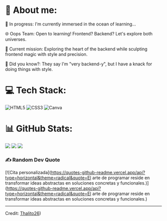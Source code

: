 # 💫 About me:
🚀 In progress: I'm currently immersed in the ocean of learning...<br>

🌐 Oops Team: Open to learning! Frontend? Backend? Let's explore both universes.<br>

📘 Current mission: Exploring the heart of the backend while sculpting frontend magic with style and precision.<br>

🌟 Did you know?: They say I'm "very backend-y", but I have a knack for doing things with style.



# 💻 Tech Stack:
![HTML5](https://img.shields.io/badge/html5-%23E34F26.svg?style=for-the-badge&logo=html5&logoColor=white) 
![CSS3](https://img.shields.io/badge/react-%2320232a.svg?style=for-the-badge&logo=react&logoColor=%2361DAFB) 
![Canva](https://img.shields.io/badge/Canva-%2300C4CC.svg?style=for-the-badge&logo=Canva&logoColor=white) 

# 📊 GitHub Stats:
![](https://github-readme-stats.vercel.app/api?username=thalito26&theme=dark&hide_border=false&include_all_commits=false&count_private=false)
![](https://github-readme-streak-stats.herokuapp.com/?user=thalito26&theme=dark&hide_border=false)
![](https://github-readme-stats.vercel.app/api/top-langs/?username=thalito26&theme=dark&hide_border=false&include_all_commits=false&count_private=false&layout=compact)





### ✍️ Random Dev Quote
[![Cita personalizada](https://quotes-github-readme.vercel.app/api?type=horizontal&theme=radical&quote=El arte de programar reside en transformar ideas abstractas en soluciones concretas y funcionales.)](https://quotes-github-readme.vercel.app/api?type=horizontal&theme=radical&quote=El arte de programar reside en transformar ideas abstractas en soluciones concretas y funcionales.)

------

Credit: [Thalito26](https://github.com/thalito26))
